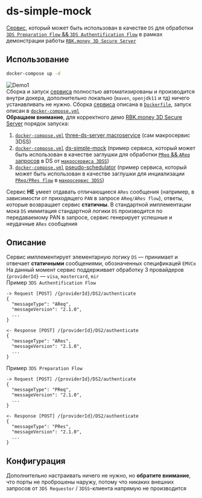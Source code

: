# ds-simple-mock
[Сервис](https://github.com/rbkmoney/three-ds-server-compose/blob/master/ds-simple-mock/pom.xml), который может быть использован в качестве `DS` для обработки [`3DS Preparation Flow` && `3DS Authentification Flow`](https://github.com/rbkmoney/three-ds-server-compose/blob/master/docs/EMVCo_Protocol_and_Core_Functions_Specification_v2.2.0.pdf) в рамках демонстрации работы [`RBK.money 3D Secure Server`](https://github.com/rbkmoney/three-ds-server)  
## Использование
```bash
docker-compose up -d
```
![Demo1](../readme-resources/1_full.gif?raw=true)  
Cборка и запуск [сервиса](https://github.com/rbkmoney/three-ds-server-compose/blob/master/ds-simple-mock/pom.xml) полностью автоматизированы и производится внутри докера, дополнительно локально (`maven`, `openjdk11` и тд) ничего устанавливать не нужно. Сборка [сервиса](https://github.com/rbkmoney/three-ds-server-compose/blob/master/ds-simple-mock/pom.xml) описана в [`Dockerfile`](https://github.com/rbkmoney/three-ds-server-compose/blob/master/ds-simple-mock/Dockerfile), запуск описан в [`docker-compose.yml`](https://github.com/rbkmoney/three-ds-server-compose/blob/master/ds-simple-mock/docker-compose.yml)  
**Обращаем внимание**, для корректного демо [RBK.money 3D Secure Server](https://github.com/rbkmoney/three-ds-server) порядок запуска:  
1. [`docker-compose.yml`](https://github.com/rbkmoney/three-ds-server-compose/blob/master/docker-compose.yml) [three-ds-server macroservice](https://github.com/rbkmoney/three-ds-server-compose#three-ds-server-compose) (сам макросервис 3DSS)
2. [`docker-compose.yml`](https://github.com/rbkmoney/three-ds-server-compose/blob/master/ds-simple-mock/docker-compose.yml) [ds-simple-mock](https://github.com/rbkmoney/three-ds-server-compose/tree/master/ds-simple-mock#ds-simple-mock) (пример сервиса, который может быть использован в качестве заглушки для обработки [`PReq` && `AReq` запросов](https://github.com/rbkmoney/three-ds-server-compose/blob/master/docs/EMVCo_Protocol_and_Core_Functions_Specification_v2.2.0.pdf) в DS от [`макросервиса 3DSS`](https://github.com/rbkmoney/three-ds-server-compose#three-ds-server-compose))
3. [`docker-compose.yml`](https://github.com/rbkmoney/three-ds-server-compose/blob/master/pseudo-schedulator/docker-compose.yml) [pseudo-schedulator](https://github.com/rbkmoney/three-ds-server-compose/tree/master/pseudo-schedulator#pseudo-schedulator) (пример сервиса, который может быть использован в качестве заглушки для инциализации [`PReq/PRes flow`](https://github.com/rbkmoney/three-ds-server-compose/blob/master/docs/EMVCo_Protocol_and_Core_Functions_Specification_v2.2.0.pdf) в [`макросервис 3DSS`](https://github.com/rbkmoney/three-ds-server-compose#three-ds-server-compose))

Сервис **НЕ** умеет отдавать отличающиеся `ARes` сообщения (например, в зависимости от приходящего `PAN` в запросе `AReq/ARes flow`), ответы, которые возвращает сервис **статичны**. В стандартной имплементации мока `DS` иммитация стандартной логики `DS` производится по передаваемому PAN в запросе, сервис генерирует успешные и неудачные `ARes` сообщения  
## Описание
Сервис имплементирует элементарную логику `DS` — принимает и отвечает **статичными** сообщениями, обозначенных спецификацей `EMVCo`  
На данный момент сервис поддерживает обработку 3 провайдеров `{providerId}` — `visa`, `mastercard`, `mir`  
Пример `3DS Authentification Flow`
```
-> Request [POST] /{providerId}/DS2/authenticate
{
  "messageType": "AReq",
  "messageVersion": "2.1.0",
  ...
}

<- Response [POST] /{providerId}/DS2/authenticate
{
  "messageType": "ARes",
  "messageVersion": "2.1.0",
  ...
}
```
Пример `3DS Preparation Flow`
```
-> Request [POST] /{providerId}/DS2/authenticate
{
  "messageType": "PReq",
  "messageVersion": "2.1.0",
  ...
}

<- Response [POST] /{providerId}/DS2/authenticate
{
  "messageType": "PRes",
  "messageVersion": "2.1.0",
  ...
}
```
## Конфигурация
Дополнительно настраивать ничего не нужно, но **обратите внимание**, что порты не проброшены наружу, потому что никаких внешних запросов от `3DS Requestor` / `3DSS`-клиента напрямую не производится
